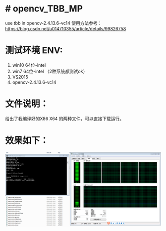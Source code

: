 # # opencv_TBB_MP

use tbb in opencv-2.4.13.6-vc14
使用方法参考： https://blog.csdn.net/u014710355/article/details/99826758

# 测试环境 ENV:

1. win10 64位-intel
2. win7 64位-intel （2种系统都测试ok）
3. VS2015
4. opencv-2.4.13.6-vc14

# 文件说明：
给出了我编译好的X86 X64 的两种文件，可以直接下载运行。

# 效果如下：
![性能提升](https://github.com/DamonDBT/opencv_TBB_MP/blob/master/performance.PNG "性能提升")
